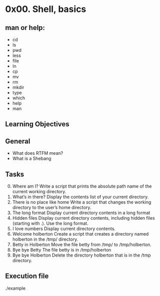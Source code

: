 # 0x00. Shell, basics

## man or help:
- cd
- ls
- pwd
- less
- file
- ln
- cp
- mv
- rm
- mkdir
- type
- which
- help
- man

## Learning Objectives

## General
- What does RTFM mean?
- What is a Shebang

## Tasks

0. Where am I?
Write a script that prints the absolute path name of the current working directory.
1. What’s in there?
Display the contents list of your current directory.
2. There is no place like home
Write a script that changes the working directory to the user’s home directory.
3. The long format
Display current directory contents in a long format
4. Hidden files
Display current directory contents, including hidden files (starting with .). Use the long format.
5. I love numbers
Display current directory contents.
6. Welcome holberton
Create a script that creates a directory named holberton in the /tmp/ directory.
7. Betty in Holberton
Move the file betty from /tmp/ to /tmp/holberton.
8. Bye bye Betty
The file betty is in /tmp/holberton
9. Bye bye Holberton
Delete the directory holberton that is in the /tmp directory.

## Execution file
./example
